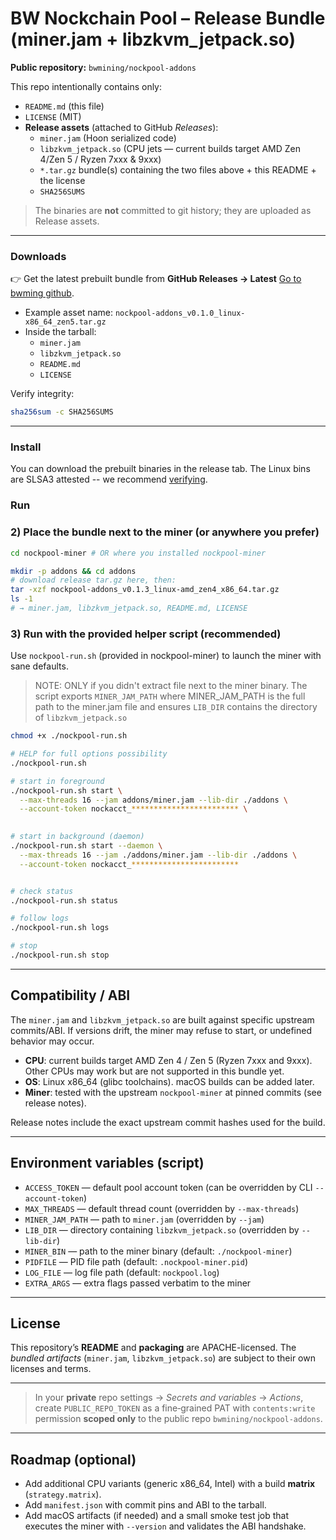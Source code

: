 # BW Nockchain Pool – Release Bundle (miner.jam + libzkvm_jetpack.so)

**Public repository:** `bwmining/nockpool-addons`

This repo intentionally contains only:

- `README.md` (this file)
- `LICENSE` (MIT)
- **Release assets** (attached to GitHub *Releases*):
  - `miner.jam` (Hoon serialized code)
  - `libzkvm_jetpack.so` (CPU jets — current builds target AMD Zen 4/Zen 5 / Ryzen 7xxx & 9xxx)
  - `*.tar.gz` bundle(s) containing the two files above + this README + the license
  - `SHA256SUMS`

> The binaries are **not** committed to git history; they are uploaded as Release assets.

---
### Downloads

👉 Get the latest prebuilt bundle from **GitHub Releases → Latest** [Go to bwming github](https://github.com/bwmining/nockpool-addons/releases).

- Example asset name: `nockpool-addons_v0.1.0_linux-x86_64_zen5.tar.gz`
- Inside the tarball:
  - `miner.jam`
  - `libzkvm_jetpack.so`
  - `README.md`
  - `LICENSE`

Verify integrity:

```bash
sha256sum -c SHA256SUMS
```

---

### Install

You can download the prebuilt binaries in the release tab. The Linux bins are SLSA3 attested -- we recommend [verifying](https://github.com/slsa-framework/slsa-verifier).

### Run

### 2) Place the bundle next to the miner (or anywhere you prefer)

```bash
cd nockpool-miner # OR where you installed nockpool-miner

mkdir -p addons && cd addons
# download release tar.gz here, then:
tar -xzf nockpool-addons_v0.1.3_linux-amd_zen4_x86_64.tar.gz
ls -1
# → miner.jam, libzkvm_jetpack.so, README.md, LICENSE
```

### 3) Run with the provided helper script (recommended)

Use `nockpool-run.sh` (provided in nockpool-miner) to launch the miner with sane defaults.


> NOTE: ONLY if you didn't extract file next to the miner binary.
The script exports `MINER_JAM_PATH` where MINER_JAM_PATH is the full path to the miner.jam file and ensures `LIB_DIR` contains the directory of `libzkvm_jetpack.so` 


```bash
chmod +x ./nockpool-run.sh

# HELP for full options possibility
./nockpool-run.sh

# start in foreground
./nockpool-run.sh start \
  --max-threads 16 --jam addons/miner.jam --lib-dir ./addons \
  --account-token nockacct_************************ \
  

# start in background (daemon)
./nockpool-run.sh start --daemon \
  --max-threads 16 --jam ./addons/miner.jam --lib-dir ./addons \
  --account-token nockacct_************************


# check status
./nockpool-run.sh status

# follow logs
./nockpool-run.sh logs

# stop
./nockpool-run.sh stop
```

---

## Compatibility / ABI

The `miner.jam` and `libzkvm_jetpack.so` are built against specific upstream commits/ABI. If versions drift, the miner may refuse to start, or undefined behavior may occur.

- **CPU**: current builds target AMD Zen 4 / Zen 5 (Ryzen 7xxx and 9xxx). Other CPUs may work but are not supported in this bundle yet.
- **OS**: Linux x86_64 (glibc toolchains). macOS builds can be added later.
- **Miner**: tested with the upstream `nockpool-miner` at pinned commits (see release notes).

Release notes include the exact upstream commit hashes used for the build.

---

## Environment variables (script)

- `ACCESS_TOKEN` — default pool account token (can be overridden by CLI `--account-token`)
- `MAX_THREADS` — default thread count (overridden by `--max-threads`)
- `MINER_JAM_PATH` — path to `miner.jam` (overridden by `--jam`)
- `LIB_DIR` — directory containing `libzkvm_jetpack.so` (overridden by `--lib-dir`)
- `MINER_BIN` — path to the miner binary (default: `./nockpool-miner`)
- `PIDFILE` — PID file path (default: `.nockpool-miner.pid`)
- `LOG_FILE` — log file path (default: `nockpool.log`)
- `EXTRA_ARGS` — extra flags passed verbatim to the miner

---

## License

This repository’s **README** and **packaging** are APACHE-licensed. The *bundled artifacts* (`miner.jam`, `libzkvm_jetpack.so`) are subject to their own licenses and terms.

---

> In your **private** repo settings → *Secrets and variables* → *Actions*, create `PUBLIC_REPO_TOKEN` as a fine‑grained PAT with `contents:write` permission **scoped only** to the public repo `bwmining/nockpool-addons`.

---

## Roadmap (optional)

- Add additional CPU variants (generic x86_64, Intel) with a build **matrix** (`strategy.matrix`).
- Add `manifest.json` with commit pins and ABI to the tarball.
- Add macOS artifacts (if needed) and a small smoke test job that executes the miner with `--version` and validates the ABI handshake.

